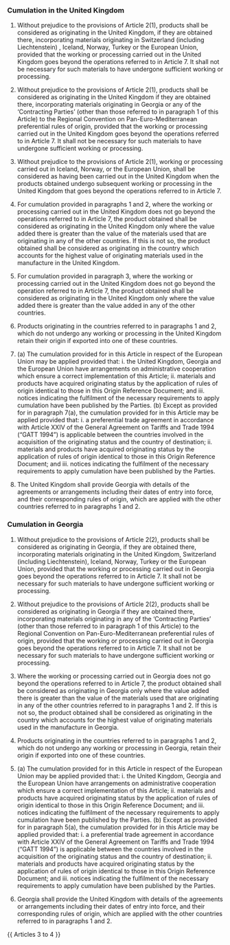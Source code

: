### Cumulation in the United Kingdom

1.	Without prejudice to the provisions of Article 2(1), products shall be considered as originating in the United Kingdom, if they are obtained there, incorporating materials originating in Switzerland (including Liechtenstein) , Iceland, Norway, Turkey or the European Union, provided that the working or processing carried out in the United Kingdom goes beyond the operations referred to in Article 7. It shall not be necessary for such materials to have undergone sufficient working or processing.

2.	Without prejudice to the provisions of Article 2(1), products shall be considered as originating in the United Kingdom if they are obtained there, incorporating materials originating in Georgia or any of the ‘Contracting Parties’  (other than those referred to in paragraph 1 of this Article) to the Regional Convention on Pan-Euro-Mediterranean preferential rules of origin, provided that the working or processing carried out in the United Kingdom goes beyond the operations referred to in Article 7. It shall not be necessary for such materials to have undergone sufficient working or processing.

3.	Without prejudice to the provisions of Article 2(1), working or processing carried out in Iceland, Norway, or the European Union, shall be considered as having been carried out in the United Kingdom when the products obtained undergo subsequent working or processing in the United Kingdom that goes beyond the operations referred to in Article 7.

4.	For cumulation provided in paragraphs 1 and 2, where the working or processing carried out in the United Kingdom does not go beyond the operations referred to in Article 7, the product obtained shall be considered as originating in the United Kingdom only where the value added there is greater than the value of the materials used that are originating in any of the other countries. If this is not so, the product obtained shall be considered as originating in the country which accounts for the highest value of originating materials used in the manufacture in the United Kingdom.

5.	For cumulation provided in paragraph 3, where the working or processing carried out in the United Kingdom does not go beyond the operation referred to in Article 7, the product obtained shall be considered as originating in the United Kingdom only where the value added there is greater than the value added in any of the other countries. 

6.	Products originating in the countries referred to in paragraphs 1 and 2, which do not undergo any working or processing in the United Kingdom retain their origin if exported into one of these countries.

7.	 (a) The cumulation provided for in this Article in respect of the European Union may be applied provided that:
i.	the United Kingdom, Georgia and the European Union have arrangements on administrative cooperation which ensure a correct implementation of this Article;
ii.	materials and products have acquired originating status by the application of rules of origin identical to those in this Origin Reference Document; and
iii.	notices indicating the fulfilment of the necessary requirements to apply cumulation have been published by the Parties.
(b) Except as provided for in paragraph 7(a), the cumulation provided for in this Article may be applied provided that:
i.	a preferential trade agreement in accordance with Article XXIV of the General Agreement on Tariffs and Trade 1994 (“GATT 1994”) is applicable between the countries involved in the acquisition of the originating status and the country of destination;
ii.	materials and products have acquired originating status by the application of rules of origin identical to those in this Origin Reference Document; and
iii.	notices indicating the fulfilment of the necessary requirements to apply cumulation have been published by the Parties.

8.	The United Kingdom shall provide Georgia with details of the agreements or arrangements including their dates of entry into force, and their corresponding rules of origin, which are applied with the other countries referred to in paragraphs 1 and 2.

### Cumulation in Georgia

1.	Without prejudice to the provisions of Article 2(2), products shall be considered as originating in Georgia, if they are obtained there, incorporating materials originating in the United Kingdom, Switzerland (including Liechtenstein), Iceland, Norway, Turkey or the European Union, provided that the working or processing carried out in Georgia goes beyond the operations referred to in Article 7. It shall not be necessary for such materials to have undergone sufficient working or processing.

2.	Without prejudice to the provisions of Article 2(2), products shall be considered as originating in Georgia if they are obtained there, incorporating materials originating in any of the ‘Contracting Parties’  (other than those referred to in paragraph 1 of this Article) to the Regional Convention on Pan-Euro-Mediterranean preferential rules of origin, provided that the working or processing carried out in Georgia goes beyond the operations referred to in Article 7. It shall not be necessary for such materials to have undergone sufficient working or processing.

3.	Where the working or processing carried out in Georgia does not go beyond the operations referred to in Article 7, the product obtained shall be considered as originating in Georgia only where the value added there is greater than the value of the materials used that are originating in any of the other countries referred to in paragraphs 1 and 2. If this is not so, the product obtained shall be considered as originating in the country which accounts for the highest value of originating materials used in the manufacture in Georgia.

4.	Products originating in the countries referred to in paragraphs 1 and 2, which do not undergo any working or processing in Georgia, retain their origin if exported into one of these countries.


5.	(a) The cumulation provided for in this Article in respect of the European Union may be applied provided that:
i.	the United Kingdom, Georgia and the European Union have arrangements on administrative cooperation which ensure a correct implementation of this Article;
ii.	materials and products have acquired originating status by the application of rules of origin identical to those in this Origin Reference Document; and
iii.	notices indicating the fulfilment of the necessary requirements to apply cumulation have been published by the Parties.
(b) Except as provided for in paragraph 5(a), the cumulation provided for in this Article may be applied provided that:
i.	a preferential trade agreement in accordance with Article XXIV of the General Agreement on Tariffs and Trade 1994 (“GATT 1994”) is applicable between the countries involved in the acquisition of the originating status and the country of destination;
ii.	materials and products have acquired originating status by the application of rules of origin identical to those in this Origin Reference Document; and
iii.	notices indicating the fulfilment of the necessary requirements to apply cumulation have been published by the Parties.

6.	Georgia shall provide the United Kingdom with details of the agreements or arrangements including their dates of entry into force, and their corresponding rules of origin, which are applied with the other countries referred to in paragraphs 1 and 2.

{{ Articles 3 to 4 }}
